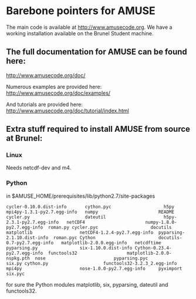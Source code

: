 # Barebone pointers for AMUSE

The main code is available at http://www.amusecode.org. We have a working installation available on the Brunel Student machine.

## The full documentation for AMUSE can be found here:
http://www.amusecode.org/doc/

Numerous examples are provided here:
http://www.amusecode.org/doc/examples/

And tutorials are provided here:
http://www.amusecode.org/doc/tutorial/index.html


## Extra stuff required to install AMUSE from source at Brunel:

### Linux
Needs netcdf-dev and m4.

### Python
in $AMUSE_HOME/prerequisites/lib/python2.7/site-packages

``
cycler-0.10.0.dist-info       cython.pyc                    h5py                        mpi4py-1.3.1-py2.7.egg-info   numpy                       README
cycler.py                     dateutil                      h5py-2.3.1-py2.7.egg-info   netCDF4                       numpy-1.8.0-py2.7.egg-info  roman.py
cycler.pyc                    docutils                      matplotlib                  netCDF4-1.2.4-py2.7.egg-info  pyparsing-2.1.10.dist-info  roman.pyc
Cython                        docutils-0.7-py2.7.egg-info   matplotlib-2.0.0.egg-info   netcdftime                    pyparsing.py                six-1.10.0.dist-info
Cython-0.23.4-py2.7.egg-info  functools32                   matplotlib-2.0.0-nspkg.pth  nose                          pyparsing.pyc               six.py
cython.py                     functools32-3.2.3_2.egg-info  mpi4py                      nose-1.0.0-py2.7.egg-info     pyximport                   six.pyc
``

for sure the Python modules matplotlib, six, pyparsing, dateutil and functools32.


